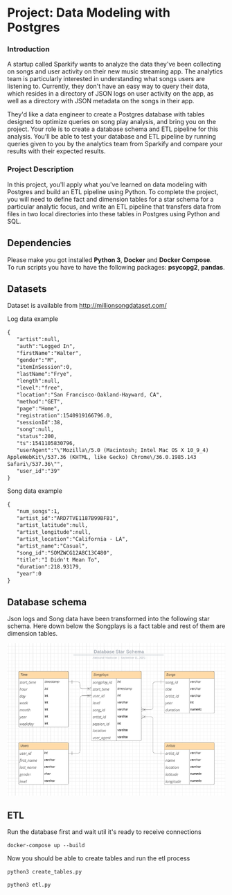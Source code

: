 # Project: Data Modeling with Postgres
### Introduction
A startup called Sparkify wants to analyze the data they've been collecting on songs and user 
activity on their new music streaming app. The analytics team is particularly interested 
in understanding what songs users are listening to. Currently, 
they don't have an easy way to query their data, which resides in a directory of JSON logs 
on user activity on the app, as well as a directory with JSON metadata on the songs in their app.

They'd like a data engineer to create a Postgres database with tables designed to optimize queries 
on song play analysis, and bring you on the project. Your role is to create a database schema
and ETL pipeline for this analysis. You'll be able to test your database and ETL pipeline 
by running queries given to you by the analytics team from Sparkify and compare your results 
with their expected results.

### Project Description
In this project, you'll apply what you've learned on data modeling with Postgres and build 
an ETL pipeline using Python. To complete the project, you will need to define fact and dimension
tables for a star schema for a particular analytic focus, and write an ETL pipeline that transfers 
data from files in two local directories into these tables in Postgres using Python and SQL.

## Dependencies
Please make you got installed **Python 3**, **Docker** and **Docker Compose**.  
To run scripts you have to have the following packages: **psycopg2**, **pandas**.

## Datasets
Dataset is available from http://millionsongdataset.com/

Log data example
```
{
   "artist":null,
   "auth":"Logged In",
   "firstName":"Walter",
   "gender":"M",
   "itemInSession":0,
   "lastName":"Frye",
   "length":null,
   "level":"free",
   "location":"San Francisco-Oakland-Hayward, CA",
   "method":"GET",
   "page":"Home",
   "registration":1540919166796.0,
   "sessionId":38,
   "song":null,
   "status":200,
   "ts":1541105830796,
   "userAgent":"\"Mozilla\/5.0 (Macintosh; Intel Mac OS X 10_9_4) AppleWebKit\/537.36 (KHTML, like Gecko) Chrome\/36.0.1985.143 Safari\/537.36\"",
   "user_id":"39"
}
```

Song data example
```
{
   "num_songs":1,
   "artist_id":"ARD7TVE1187B99BFB1",
   "artist_latitude":null,
   "artist_longitude":null,
   "artist_location":"California - LA",
   "artist_name":"Casual",
   "song_id":"SOMZWCG12A8C13C480",
   "title":"I Didn't Mean To",
   "duration":218.93179,
   "year":0
}
```

## Database schema
Json logs and Song data have been transformed into the following star schema.
Here down below the Songplays is a fact table and rest of them are dimension tables.

![alt text](db_schema_2.png)

## ETL
Run the database first and wait util it's ready to receive connections  
```
docker-compose up --build
```
Now you should be able to create tables and run the etl process  
```
python3 create_tables.py
``` 
```
python3 etl.py
```